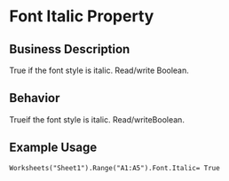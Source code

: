 # Font Italic Property

## Business Description
True if the font style is italic. Read/write Boolean.

## Behavior
Trueif the font style is italic. Read/writeBoolean.

## Example Usage
```vba
Worksheets("Sheet1").Range("A1:A5").Font.Italic= True
```